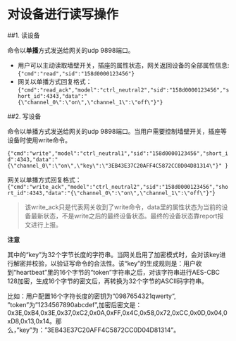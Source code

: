 # 对设备进行读写操作


##1. 读设备

命令以**单播**方式发送给网关的udp 9898端口。

- 用户可以主动读取墙壁开关，插座的属性状态，网关返回设备的全部属性信息: ```{"cmd":"read","sid":"158d0000123456"}```
- 网关以单播方式回复格式：
```{"cmd":"read_ack","model":"ctrl_neutral2","sid":"158d0000123456","short_id":4343,"data":"{\"channel_0\":\"on\",\"channel_1\":\"off\"}"}```

##2. 写设备

命令以单播方式发送给网关的udp 9898端口。当用户需要控制墙壁开关，插座等设备时使用write命令。

```{"cmd":"write","model":"ctrl_neutral1","sid":"158d0000123456","short_id":4343,"data":"{\"channel_0\":\"on\",\"key\":\"3EB43E37C20AFF4C5872CC0D04D81314\"}" }```


网关以单播方式回复格式：
```{"cmd":"write_ack","model":"ctrl_neutral2","sid":"158d0000123456","short_id":4343,"data":"{\"channel_0\":\"on\",\"channel_1\":\"off\"}"}``` 


> 该write_ack只是代表网关收到了write命令，data里的属性状态为当前的设备最新状态，不是write之后的最终设备状态。最终的设备状态靠report报文进行上报。


**注意**

其中的“key”为32个字节长度的字符串。当网关启用了加密模式时，会对该key进行解密并校验，以验证写命令的合法性。该“key”的生成规则是：用户收到“heartbeat”里的16个字节的“token”字符串之后，对该字符串进行AES-CBC 128加密，生成16个字节的密文后，再转换为32个字节的ASCII码字符串。

比如：用户配置16个字符长度的密钥为“0987654321qwerty“, ”token”为”1234567890abcdef”,加密后密文是：0x3E,0xB4,0x3E,0x37,0xC2,0x0A,0xFF,0x4C,0x58,0x72,0xCC,0x0D,0x04,0xD8,0x13,0x14。那么，”key”为：”3EB43E37C20AFF4C5872CC0D04D81314”。




